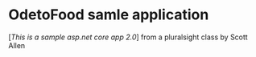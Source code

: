 ﻿# OdetoFood samle application

[*This is a sample asp.net core app 2.0*]
from a pluralsight class by Scott Allen